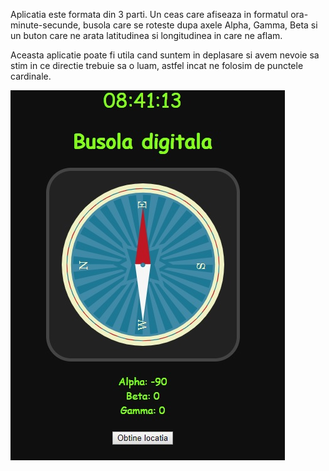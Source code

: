 Aplicatia este formata din 3 parti. Un ceas care afiseaza in formatul ora-minute-secunde, busola care se roteste dupa axele Alpha, Gamma, Beta si un buton care ne arata latitudinea si longitudinea in care ne aflam.

Aceasta aplicatie poate fi utila cand suntem in deplasare si avem nevoie sa stim in ce directie trebuie sa o luam, astfel incat ne folosim de punctele cardinale.

<img src="html1.jpg">
